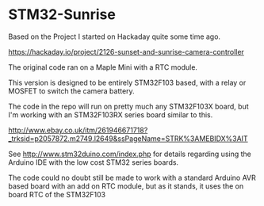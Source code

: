 # STM32-Sunrise

Based on the Project I started on Hackaday quite some time ago. 

https://hackaday.io/project/2126-sunset-and-sunrise-camera-controller

The original code ran on a Maple Mini with a RTC module. 

This version is designed to be entirely STM32F103 based, with a relay or MOSFET to switch the camera battery. 

The code in the repo will run on pretty much any STM32F103X board, but I'm working with an STM32F103RX series board similar to this. 

http://www.ebay.co.uk/itm/261946671718?_trksid=p2057872.m2749.l2649&ssPageName=STRK%3AMEBIDX%3AIT

See http://www.stm32duino.com/index.php for details regarding using the Arduino IDE with the low cost STM32 series boards. 

The code could no doubt still be made to work with a standard Arduino AVR based board with an add on RTC module, but as it stands, it uses the on board RTC of the STM32F103

